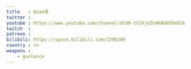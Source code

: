 ```yaml
---
title   : Qiao哥
twitter :
youtube : https://www.youtube.com/channel/UCd6-tCSVjU3tAKAbNYDeQlA
twitch  :
patreon :
bilibili: https://space.bilibili.com/2296209
country : cn
weapons :
    - gunlance
---
```

